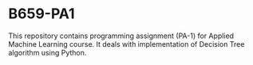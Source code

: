 # B659-PA1

This repository contains programming assignment (PA-1) for Applied Machine Learning course.
It deals with implementation of Decision Tree algorithm using Python.
